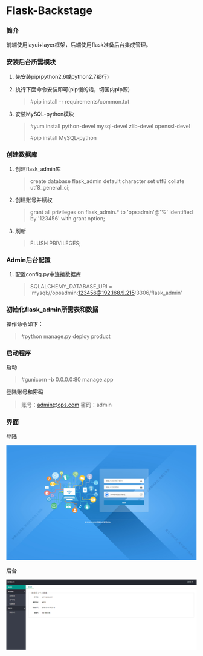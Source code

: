 # Flask-Backstage

### 简介

前端使用layui+layer框架，后端使用flask准备后台集成管理。



### 安装后台所需模块

1. 先安装pip(python2.6或python2.7都行)

2. 执行下面命令安装即可(pip慢的话，切国内pip源)

   > #pip install -r requirements/common.txt

3. 安装MySQL-python模块

   > #yum install python-devel mysql-devel zlib-devel openssl-devel
   >
   > #pip install MySQL-python



### 创建数据库

1. 创建flask_admin库

   > create database flask_admin default character set utf8 collate utf8_general_ci;

2. 创建账号并赋权

   > grant all privileges on flask_admin.* to 'opsadmin'@'%' identified by '123456' with grant option;

3. 刷新

   > FLUSH PRIVILEGES;



### Admin后台配置

1. 配置config.py中连接数据库

   > SQLALCHEMY_DATABASE_URI = 'mysql://opsadmin:123456@192.168.9.215:3306/flask_admin'



### 初始化flask_admin所需表和数据

操作命令如下：

> #python manage.py deploy product



### 启动程序

启动

> #gunicorn -b 0.0.0.0:80 manage:app

登陆账号和密码

> 账号：admin@ops.com 密码：admin



### 界面

登陆

![登陆界面](https://github.com/daypy/Flask-Backstage/blob/master/images/login.png)

后台

![后台界面](https://github.com/daypy/Flask-Backstage/blob/master/images/main.png)
